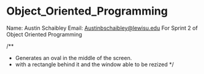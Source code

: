 # Object_Oriented_Programming
Name: Austin Schaibley
Email: Austinbschaibley@lewisu.edu
For Sprint 2 of Object Oriented Programming

/**
* Generates an oval in the middle of the screen. 
* with a rectangle behind it and the window able to be rezized
*/
